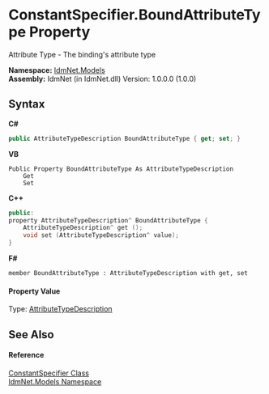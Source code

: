 # ConstantSpecifier.BoundAttributeType Property 
 

Attribute Type - The binding's attribute type

**Namespace:**&nbsp;<a href="N_IdmNet_Models">IdmNet.Models</a><br />**Assembly:**&nbsp;IdmNet (in IdmNet.dll) Version: 1.0.0.0 (1.0.0)

## Syntax

**C#**<br />
``` C#
public AttributeTypeDescription BoundAttributeType { get; set; }
```

**VB**<br />
``` VB
Public Property BoundAttributeType As AttributeTypeDescription
	Get
	Set
```

**C++**<br />
``` C++
public:
property AttributeTypeDescription^ BoundAttributeType {
	AttributeTypeDescription^ get ();
	void set (AttributeTypeDescription^ value);
}
```

**F#**<br />
``` F#
member BoundAttributeType : AttributeTypeDescription with get, set

```


#### Property Value
Type: <a href="T_IdmNet_Models_AttributeTypeDescription">AttributeTypeDescription</a>

## See Also


#### Reference
<a href="T_IdmNet_Models_ConstantSpecifier">ConstantSpecifier Class</a><br /><a href="N_IdmNet_Models">IdmNet.Models Namespace</a><br />